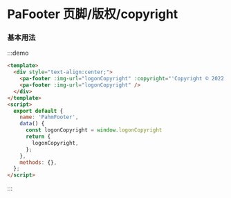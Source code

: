<!--
 * @Autor: clark tan
 * @Date: 2021-12-21 14:02:53
 * @LastEditors: clark tan
 * @LastEditTime: 2022-03-02 09:52:30
 * @Description: 
-->
# PaFooter 页脚/版权/copyright

### 基本用法


:::demo

```html
<template>
  <div style="text-align:center;">
    <pa-footer :img-url="logonCopyright" :copyright="'Copyright © 2022'" />
    <pa-footer :img-url="logonCopyright" />
  </div>
</template>
<script>
  export default {
    name: 'PahmFooter',
    data() {
      const logonCopyright = window.logonCopyright
      return {
        logonCopyright,
      };
    },
    methods: {},
  };
</script>
```

:::
